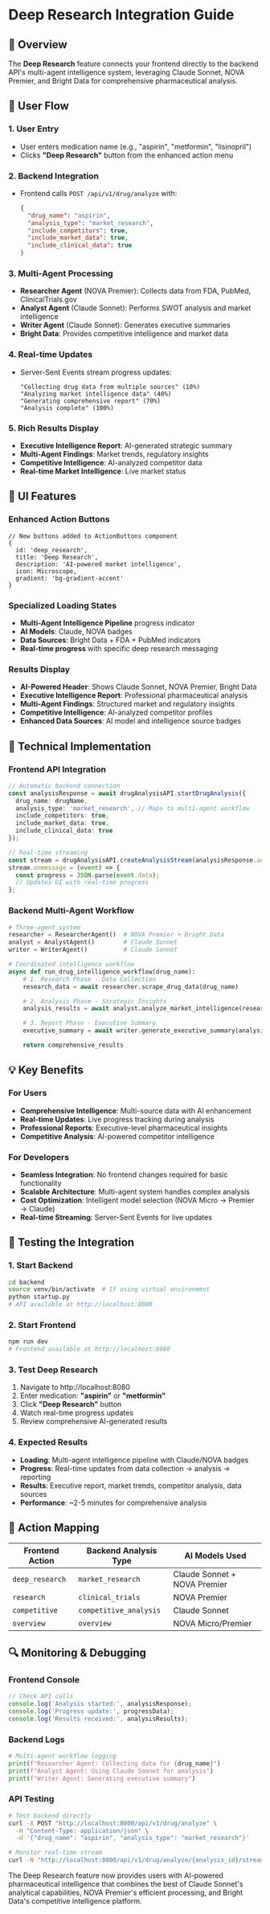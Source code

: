 # Deep Research Integration Guide

## 🔬 Overview

The **Deep Research** feature connects your frontend directly to the backend API's multi-agent intelligence system, leveraging Claude Sonnet, NOVA Premier, and Bright Data for comprehensive pharmaceutical analysis.

## 🎯 User Flow

### 1. **User Entry**
- User enters medication name (e.g., "aspirin", "metformin", "lisinopril")
- Clicks **"Deep Research"** button from the enhanced action menu

### 2. **Backend Integration**
- Frontend calls `POST /api/v1/drug/analyze` with:
  ```json
  {
    "drug_name": "aspirin",
    "analysis_type": "market_research",
    "include_competitors": true,
    "include_market_data": true,
    "include_clinical_data": true
  }
  ```

### 3. **Multi-Agent Processing**
- **Researcher Agent** (NOVA Premier): Collects data from FDA, PubMed, ClinicalTrials.gov
- **Analyst Agent** (Claude Sonnet): Performs SWOT analysis and market intelligence
- **Writer Agent** (Claude Sonnet): Generates executive summaries
- **Bright Data**: Provides competitive intelligence and market data

### 4. **Real-time Updates**
- Server-Sent Events stream progress updates:
  ```
  "Collecting drug data from multiple sources" (10%)
  "Analyzing market intelligence data" (40%)
  "Generating comprehensive report" (70%)
  "Analysis complete" (100%)
  ```

### 5. **Rich Results Display**
- **Executive Intelligence Report**: AI-generated strategic summary
- **Multi-Agent Findings**: Market trends, regulatory insights
- **Competitive Intelligence**: AI-analyzed competitor data
- **Real-time Market Intelligence**: Live market status

## 🎨 UI Features

### Enhanced Action Buttons
```tsx
// New buttons added to ActionButtons component
{
  id: 'deep_research',
  title: 'Deep Research',
  description: 'AI-powered market intelligence',
  icon: Microscope,
  gradient: 'bg-gradient-accent'
}
```

### Specialized Loading States
- **Multi-Agent Intelligence Pipeline** progress indicator
- **AI Models**: Claude, NOVA badges
- **Data Sources**: Bright Data + FDA + PubMed indicators
- **Real-time progress** with specific deep research messaging

### Results Display
- **AI-Powered Header**: Shows Claude Sonnet, NOVA Premier, Bright Data
- **Executive Intelligence Report**: Professional pharmaceutical analysis
- **Multi-Agent Findings**: Structured market and regulatory insights
- **Competitive Intelligence**: AI-analyzed competitor profiles
- **Enhanced Data Sources**: AI model and intelligence source badges

## 🔧 Technical Implementation

### Frontend API Integration
```typescript
// Automatic backend connection
const analysisResponse = await drugAnalysisAPI.startDrugAnalysis({
  drug_name: drugName,
  analysis_type: 'market_research', // Maps to multi-agent workflow
  include_competitors: true,
  include_market_data: true,
  include_clinical_data: true
});

// Real-time streaming
const stream = drugAnalysisAPI.createAnalysisStream(analysisResponse.analysis_id);
stream.onmessage = (event) => {
  const progress = JSON.parse(event.data);
  // Updates UI with real-time progress
};
```

### Backend Multi-Agent Workflow
```python
# Three-agent system
researcher = ResearcherAgent()  # NOVA Premier + Bright Data
analyst = AnalystAgent()        # Claude Sonnet
writer = WriterAgent()          # Claude Sonnet

# Coordinated intelligence workflow
async def run_drug_intelligence_workflow(drug_name):
    # 1. Research Phase - Data Collection
    research_data = await researcher.scrape_drug_data(drug_name)

    # 2. Analysis Phase - Strategic Insights
    analysis_results = await analyst.analyze_market_intelligence(research_data, drug_name)

    # 3. Report Phase - Executive Summary
    executive_summary = await writer.generate_executive_summary(analysis_results, drug_name)

    return comprehensive_results
```

## 💡 Key Benefits

### For Users
- **Comprehensive Intelligence**: Multi-source data with AI enhancement
- **Real-time Updates**: Live progress tracking during analysis
- **Professional Reports**: Executive-level pharmaceutical insights
- **Competitive Analysis**: AI-powered competitor intelligence

### For Developers
- **Seamless Integration**: No frontend changes required for basic functionality
- **Scalable Architecture**: Multi-agent system handles complex analysis
- **Cost Optimization**: Intelligent model selection (NOVA Micro → Premier → Claude)
- **Real-time Streaming**: Server-Sent Events for live updates

## 🚀 Testing the Integration

### 1. Start Backend
```bash
cd backend
source venv/bin/activate  # If using virtual environment
python startup.py
# API available at http://localhost:8000
```

### 2. Start Frontend
```bash
npm run dev
# Frontend available at http://localhost:8080
```

### 3. Test Deep Research
1. Navigate to http://localhost:8080
2. Enter medication: **"aspirin"** or **"metformin"**
3. Click **"Deep Research"** button
4. Watch real-time progress updates
5. Review comprehensive AI-generated results

### 4. Expected Results
- **Loading**: Multi-agent intelligence pipeline with Claude/NOVA badges
- **Progress**: Real-time updates from data collection → analysis → reporting
- **Results**: Executive report, market trends, competitor analysis, data sources
- **Performance**: ~2-5 minutes for comprehensive analysis

## 🎯 Action Mapping

| **Frontend Action** | **Backend Analysis Type** | **AI Models Used** |
|-------------------|--------------------------|-------------------|
| `deep_research` | `market_research` | Claude Sonnet + NOVA Premier |
| `research` | `clinical_trials` | NOVA Premier |
| `competitive` | `competitive_analysis` | Claude Sonnet |
| `overview` | `overview` | NOVA Micro/Premier |

## 🔍 Monitoring & Debugging

### Frontend Console
```javascript
// Check API calls
console.log('Analysis started:', analysisResponse);
console.log('Progress update:', progressData);
console.log('Results received:', analysisResults);
```

### Backend Logs
```python
# Multi-agent workflow logging
print(f"Researcher Agent: Collecting data for {drug_name}")
print(f"Analyst Agent: Using Claude Sonnet for analysis")
print(f"Writer Agent: Generating executive summary")
```

### API Testing
```bash
# Test backend directly
curl -X POST "http://localhost:8000/api/v1/drug/analyze" \
  -H "Content-Type: application/json" \
  -d '{"drug_name": "aspirin", "analysis_type": "market_research"}'

# Monitor real-time stream
curl -N "http://localhost:8000/api/v1/drug/analyze/{analysis_id}/stream"
```

The Deep Research feature now provides users with AI-powered pharmaceutical intelligence that combines the best of Claude Sonnet's analytical capabilities, NOVA Premier's efficient processing, and Bright Data's competitive intelligence platform.